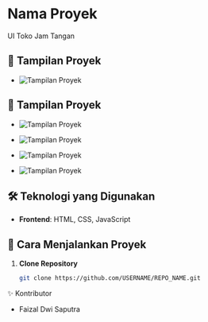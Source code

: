 # Nama Proyek
UI Toko Jam Tangan

## 📸 Tampilan Proyek
- ![Tampilan Proyek](hasil/1.png)

## 📸 Tampilan Proyek
- ![Tampilan Proyek](hasil/2.png)

- ![Tampilan Proyek](hasil/3.png)

- ![Tampilan Proyek](hasil/4.png)

- ![Tampilan Proyek](hasil/5.png)

## 🛠️ Teknologi yang Digunakan
- **Frontend**: HTML, CSS, JavaScript  

## 🚀 Cara Menjalankan Proyek
1. **Clone Repository**
   ```sh
   git clone https://github.com/USERNAME/REPO_NAME.git

✨ Kontributor
- Faizal Dwi Saputra

